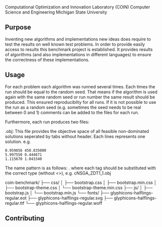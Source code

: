 
Computational Optimization and Innovation Laboratory (COIN)
Computer Science and Engineering
Michigan State University


## Purpose

Inventing new algorithms and implementations new ideas does require to test the results on well known test problems. In order to provide easily access to results this benchmark project is established. It provides results of algorithms (and also implementations in different languages) to ensure the correctness of these implementations.

## Usage

For each problem each algorithm was runned several times. Each times the run should be equal to the random seed. That means if the algorithm is used again with the same random seed or run number the same result should be produced. This ensured reproduciblity for all runs. If it is not possible to use the run as a random seed (e.g. sometimes the seed needs to be real between 0 and 1) comments can be added to the files for each run.

Furthermore, each run produces two files:

.obj: This file provides the objective space of all feasible non-dominated solutions seperated by tabs without header. Each lines represents one solution.
        e.g.

```
0.959856 450.835000
5.997550 0.444671
1.115670 1.043340
```

The name pattern is as follows: <algorithm>_<problem>_<run>.<extension> where each tag should be substituted with the correct type (without <>), e.g. cNSGA_ZDT1_1.obj



coin-benchmark/
├── css/
│   ├── bootstrap.css
│   ├── bootstrap.min.css
│   ├── bootstrap-theme.css
│   └── bootstrap-theme.min.css
├── js/
│   ├── bootstrap.js
│   └── bootstrap.min.js
└── fonts/
    ├── glyphicons-halflings-regular.eot
    ├── glyphicons-halflings-regular.svg
    ├── glyphicons-halflings-regular.ttf
    └── glyphicons-halflings-regular.woff




## Contributing

